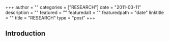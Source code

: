 +++
author = ""
categories = ["RESEARCH"]
date = "2011-03-11"
description = ""
featured = ""
featuredalt = ""
featuredpath = "date"
linktitle = ""
title = "RESEARCH"
type = "post"
+++

## Introduction
